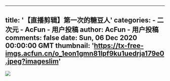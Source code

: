 
---
title: '【直播剪辑】第一次的糖豆人'
categories: 
    - 二次元
    - AcFun - 用户投稿
author: AcFun - 用户投稿
comments: false
date: Sun, 06 Dec 2020 00:00:00 GMT
thumbnail: 'https://tx-free-imgs.acfun.cn/o_1eon1gmn81lpf9ku1uedrja179e0.jpeg?imageslim'
---

<div>   
<img src="https://tx-free-imgs.acfun.cn/o_1eon1gmn81lpf9ku1uedrja179e0.jpeg?imageslim" referrerpolicy="no-referrer">  
</div>
            